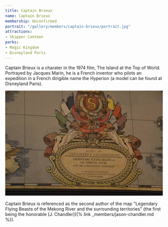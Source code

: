 ```yaml
---
title: Captain Brieux
name: Captain Brieux
membership: Unconfirmed
portrait: "/gallery/members/captain-brieux/portrait.jpg"
attractions:
- Skipper Canteen
parks:
- Magic Kingdom
- Disneyland Paris
---
```


Captain Brieux is a charater in the 1974 film, The Island at the Top of World. Portrayed by Jacques Marin, he is a French inventor who pilots an expedition in a French dirigible name the Hyperion (a model can be found at Disneyland Paris).

![Legendary Flying Beasts of the Mekong River and the surrounding territories](/gallery/members/captain-brieux/legendary-flying-beasts.jpg)

Captain Brieux is referenced as the second author of the map "Legendary Flying Beasts of the Mekong River and the surrounding territories" (the first being the honorable [J. Chandler]({% link _members/jason-chandler.md %}).

